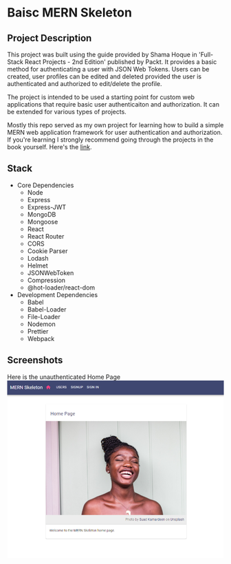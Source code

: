 # Baisc MERN Skeleton

## Project Description

This project was built using the guide provided by Shama Hoque in 'Full-Stack React Projects - 2nd Edition' published by Packt. It provides a basic method for authenticating a user with JSON Web Tokens. Users can be created, user profiles can be edited and deleted provided the user is authenticated and authorized to edit/delete the profile.

The project is intended to be used a starting point for custom web applications that require basic user authenticaiton and authorization. It can be extended for various types of projects. 

Mostly this repo served as my own project for learning how to build a simple MERN web application framework for user authentication and authorization. If you're learning I strongly recommend going through the projects in the book yourself. Here's the [link](https://www.packtpub.com/product/full-stack-react-projects-second-edition/9781839215414).

## Stack

- Core Dependencies
  - Node
  - Express
  - Express-JWT
  - MongoDB
  - Mongoose
  - React
  - React Router
  - CORS
  - Cookie Parser
  - Lodash
  - Helmet
  - JSONWebToken
  - Compression
  - @hot-loader/react-dom
- Development Dependencies
  - Babel
  - Babel-Loader
  - File-Loader
  - Nodemon
  - Prettier
  - Webpack

## Screenshots

Here is the unauthenticated Home Page
![Unauthenticated Home Page](\client\assets\images\home.png "Unauthenticated Home Page")



